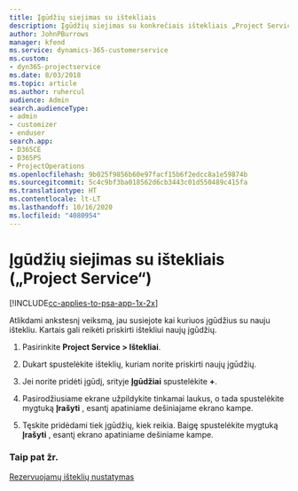 ```yaml
---
title: Įgūdžių siejimas su ištekliais
description: Įgūdžių siejimas su konkrečiais ištekliais „Project Service“
author: JohnPBurrows
manager: kfend
ms.service: dynamics-365-customerservice
ms.custom:
- dyn365-projectservice
ms.date: 8/03/2018
ms.topic: article
ms.author: ruhercul
audience: Admin
search.audienceType:
- admin
- customizer
- enduser
search.app:
- D365CE
- D365PS
- ProjectOperations
ms.openlocfilehash: 9b025f9856b60e97facf15b6f2edcc8a1e59874b
ms.sourcegitcommit: 5c4c9bf3ba018562d6cb3443c01d550489c415fa
ms.translationtype: HT
ms.contentlocale: lt-LT
ms.lasthandoff: 10/16/2020
ms.locfileid: "4080954"
---
```

# <a name="associate-skills-with-resources-project-service"></a>Įgūdžių siejimas su ištekliais („Project Service“)

[!INCLUDE[cc-applies-to-psa-app-1x-2x](../includes/cc-applies-to-psa-app-1x-2x.md)]

Atlikdami ankstesnį veiksmą, jau susiejote kai kuriuos įgūdžius su nauju ištekliu. Kartais gali reikėti priskirti ištekliui naujų įgūdžių.  
  
1.  Pasirinkite **Project Service > Ištekliai**.  
  
2.  Dukart spustelėkite išteklių, kuriam norite priskirti naujų įgūdžių.  
  
3.  Jei norite pridėti įgūdį, srityje **Įgūdžiai** spustelėkite **+**.  
  
4.  Pasirodžiusiame ekrane užpildykite tinkamai laukus, o tada spustelėkite mygtuką **Įrašyti** , esantį apatiniame dešiniajame ekrano kampe.  
  
5.  Tęskite pridėdami tiek įgūdžių, kiek reikia. Baigę spustelėkite mygtuką **Įrašyti** , esantį ekrano apatiniame dešiniame kampe.  
  
### <a name="see-also"></a>Taip pat žr.  
 [Rezervuojamų išteklių nustatymas](../psa/set-up-resources.md)
